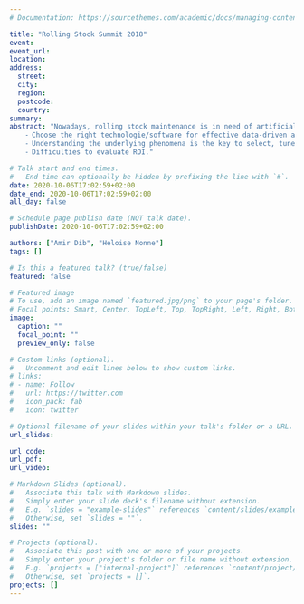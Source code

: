 ```yaml
---
# Documentation: https://sourcethemes.com/academic/docs/managing-content/

title: "Rolling Stock Summit 2018"
event:
event_url:
location:
address:
  street:
  city:
  region:
  postcode:
  country:
summary:
abstract: "Nowadays, rolling stock maintenance is in need of artificial intelligence and machine learning techniques. In these areas, new technologies, platforms (Azure, Watson,…), and algorithms appear everyday. The complex ecosystem can be disturbing and induce substantial overcost. We will share our first experiences of predictive maintenance in an industrial context, and discuss the following topics: 
	⁃ Choose the right technologie/software for effective data-driven applications.  
	⁃ Understanding the underlying phenomena is the key to select, tune adapt machine learning models to specific problematics. Provide human readable insights along with efficient prediction; 
	⁃ Difficulties to evaluate ROI."

# Talk start and end times.
#   End time can optionally be hidden by prefixing the line with `#`.
date: 2020-10-06T17:02:59+02:00
date_end: 2020-10-06T17:02:59+02:00
all_day: false

# Schedule page publish date (NOT talk date).
publishDate: 2020-10-06T17:02:59+02:00

authors: ["Amir Dib", "Heloise Nonne"]
tags: []

# Is this a featured talk? (true/false)
featured: false

# Featured image
# To use, add an image named `featured.jpg/png` to your page's folder. 
# Focal points: Smart, Center, TopLeft, Top, TopRight, Left, Right, BottomLeft, Bottom, BottomRight.
image:
  caption: ""
  focal_point: ""
  preview_only: false

# Custom links (optional).
#   Uncomment and edit lines below to show custom links.
# links:
# - name: Follow
#   url: https://twitter.com
#   icon_pack: fab
#   icon: twitter

# Optional filename of your slides within your talk's folder or a URL.
url_slides:

url_code:
url_pdf:
url_video:

# Markdown Slides (optional).
#   Associate this talk with Markdown slides.
#   Simply enter your slide deck's filename without extension.
#   E.g. `slides = "example-slides"` references `content/slides/example-slides.md`.
#   Otherwise, set `slides = ""`.
slides: ""

# Projects (optional).
#   Associate this post with one or more of your projects.
#   Simply enter your project's folder or file name without extension.
#   E.g. `projects = ["internal-project"]` references `content/project/deep-learning/index.md`.
#   Otherwise, set `projects = []`.
projects: []
---
```

